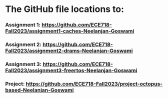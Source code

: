 # The GitHub file locations to:

### Assignment 1: https://github.com/ECE718-Fall2023/assignment1-caches-Neelanjan-Goswami

### Assignment 2: https://github.com/ECE718-Fall2023/assignment2-drams-Neelanjan-Goswami

### Assignment 3: https://github.com/ECE718-Fall2023/assignment3-freertos-Neelanjan-Goswami

### Project: https://github.com/ECE718-Fall2023/project-octopus-based-Neelanjan-Goswami
